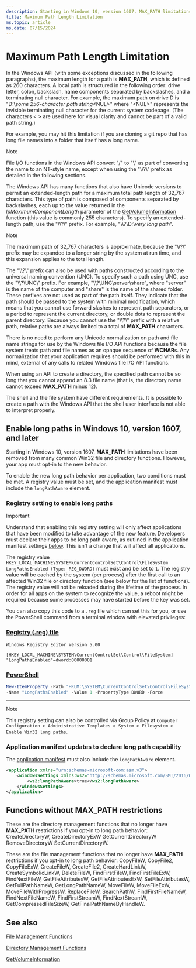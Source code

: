 ```yaml
---
description: Starting in Windows 10, version 1607, MAX_PATH limitations have been removed from many common Win32 file and directory functions. However, your app must opt-in to support the new behavior.
title: Maximum Path Length Limitation
ms.topic: article
ms.date: 07/15/2024
---
```


# Maximum Path Length Limitation

In the Windows API (with some exceptions discussed in the following paragraphs), the maximum length for a path is **MAX_PATH**, which is defined as 260 characters. A local path is structured in the following order: drive letter, colon, backslash, name components separated by backslashes, and a terminating null character. For example, the maximum path on drive D is "D:\\*some 256-character path string*&lt;NUL&gt;" where "&lt;NUL&gt;" represents the invisible terminating null character for the current system codepage. (The characters < > are used here for visual clarity and cannot be part of a valid path string.)

For example, you may hit this limitation if you are cloning a git repo that has long file names into a folder that itself has a long name.

> [!NOTE]
> File I/O functions in the Windows API convert "/" to "\\" as part of converting the name to an NT-style name, except when using the "\\\\?\\" prefix as detailed in the following sections.

The Windows API has many functions that also have Unicode versions to permit an extended-length path for a maximum total path length of 32,767 characters. This type of path is composed of components separated by backslashes, each up to the value returned in the *lpMaximumComponentLength* parameter of the [GetVolumeInformation](/windows/win32/api/FileAPI/nf-fileapi-getvolumeinformationa) function (this value is commonly 255 characters). To specify an extended-length path, use the "\\\\?\\" prefix. For example, "\\\\?\\D:\\*very long path*".

> [!NOTE]
> The maximum path of 32,767 characters is approximate, because the "\\\\?\\" prefix may be expanded to a longer string by the system at run time, and this expansion applies to the total length.

The "\\\\?\\" prefix can also be used with paths constructed according to the universal naming convention (UNC). To specify such a path using UNC, use the "\\\\?\\UNC\\" prefix. For example, "\\\\?\\UNC\\server\\share", where "server" is the name of the computer and "share" is the name of the shared folder. These prefixes are not used as part of the path itself. They indicate that the path should be passed to the system with minimal modification, which means that you cannot use forward slashes to represent path separators, or a period to represent the current directory, or double dots to represent the parent directory. Because you cannot use the "\\\\?\\" prefix with a relative path, relative paths are always limited to a total of **MAX_PATH** characters.

There is no need to perform any Unicode normalization on path and file name strings for use by the Windows file I/O API functions because the file system treats path and file names as an opaque sequence of **WCHAR**s. Any normalization that your application requires should be performed with this in mind, external of any calls to related Windows file I/O API functions.

When using an API to create a directory, the specified path cannot be so long that you cannot append an 8.3 file name (that is, the directory name cannot exceed **MAX_PATH** minus 12).

The shell and the file system have different requirements. It is possible to create a path with the Windows API that the shell user interface is not able to interpret properly.

## Enable long paths in Windows 10, version 1607, and later

Starting in Windows 10, version 1607, **MAX_PATH** limitations have been removed from many common Win32 file and directory functions. However, your app must opt-in to the new behavior.

To enable the new long path behavior per application, two conditions must be met. A registry value must be set, and the application manifest must include the `longPathAware` element.

### Registry setting to enable long paths

> [!IMPORTANT]
> Understand that enabling this registry setting will only affect applications that have been modified to take advantage of the new feature. Developers must declare their apps to be long path aware, as outlined in the application manifest settings [below](#application-manifest-updates-to-declare-long-path-capability). This isn't a change that will affect all applications.

The registry value `HKEY_LOCAL_MACHINE\SYSTEM\CurrentControlSet\Control\FileSystem LongPathsEnabled (Type: REG_DWORD)` must exist and be set to `1`. The registry value will be cached by the system (per process) after the first call to an affected Win32 file or directory function (see below for the list of functions). The registry value will not be reloaded during the lifetime of the process. In order for all apps on the system to recognize the value, a reboot might be required because some processes may have started before the key was set.

You can also copy this code to a `.reg` file which can set this for you, or use the PowerShell command from a terminal window with elevated privileges:

### [Registry (.reg) file](#tab/registry)

```console
Windows Registry Editor Version 5.00

[HKEY_LOCAL_MACHINE\SYSTEM\CurrentControlSet\Control\FileSystem]
"LongPathsEnabled"=dword:00000001
```

### [PowerShell](#tab/powershell)

```powershell
New-ItemProperty -Path "HKLM:\SYSTEM\CurrentControlSet\Control\FileSystem" `
-Name "LongPathsEnabled" -Value 1 -PropertyType DWORD -Force
```

---

> [!NOTE]  
> This registry setting can also be controlled via Group Policy at `Computer Configuration > Administrative Templates > System > Filesystem > Enable Win32 long paths`.

### Application manifest updates to declare long path capability

The [application manifest](../sbscs/application-manifests.md) must also include the `longPathAware` element.

```XML
<application xmlns="urn:schemas-microsoft-com:asm.v3">
    <windowsSettings xmlns:ws2="http://schemas.microsoft.com/SMI/2016/WindowsSettings">
        <ws2:longPathAware>true</ws2:longPathAware>
    </windowsSettings>
</application>
```

## Functions without MAX_PATH restrictions

These are the directory management functions that no longer have **MAX_PATH** restrictions if you opt-in to long path behavior: CreateDirectoryW, CreateDirectoryExW GetCurrentDirectoryW RemoveDirectoryW SetCurrentDirectoryW.

These are the file management functions that no longer have **MAX_PATH** restrictions if you opt-in to long path behavior: CopyFileW, CopyFile2, CopyFileExW, CreateFileW, CreateFile2, CreateHardLinkW, CreateSymbolicLinkW, DeleteFileW, FindFirstFileW, FindFirstFileExW, FindNextFileW, GetFileAttributesW, GetFileAttributesExW, SetFileAttributesW, GetFullPathNameW, GetLongPathNameW, MoveFileW, MoveFileExW, MoveFileWithProgressW, ReplaceFileW, SearchPathW, FindFirstFileNameW, FindNextFileNameW, FindFirstStreamW, FindNextStreamW, GetCompressedFileSizeW, GetFinalPathNameByHandleW.

## See also

[File Management Functions](file-management-functions.md)

[Directory Management Functions](directory-management-functions.md)

[GetVolumeInformation](/windows/win32/api/FileAPI/nf-fileapi-getvolumeinformationa)
